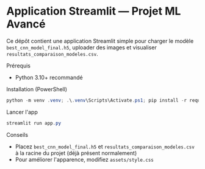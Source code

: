 # Application Streamlit — Projet ML Avancé

Ce dépôt contient une application Streamlit simple pour charger le modèle `best_cnn_model_final.h5`, uploader des images et visualiser `resultats_comparaison_modeles.csv`.

Prérequis
- Python 3.10+ recommandé

Installation (PowerShell)

```powershell
python -m venv .venv; .\.venv\Scripts\Activate.ps1; pip install -r requirements.txt
```

Lancer l'app

```powershell
streamlit run app.py
```

Conseils
- Placez `best_cnn_model_final.h5` et `resultats_comparaison_modeles.csv` à la racine du projet (déjà présent normalement)
- Pour améliorer l'apparence, modifiez `assets/style.css`
